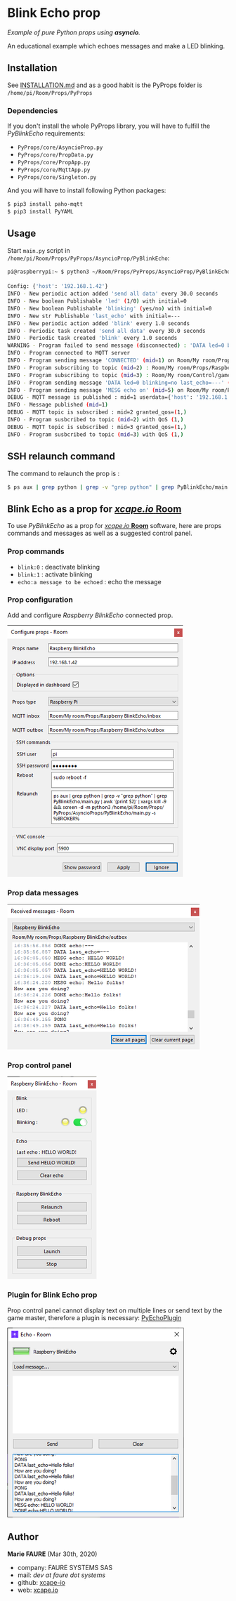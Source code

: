 ﻿# Blink Echo prop
*Example of pure Python props using **asyncio**.*

An educational example which echoes messages and make a LED blinking.


## Installation
See [INSTALLATION.md](.../INSTALLATION.md) and as a good habit is the PyProps folder is `/home/pi/Room/Props/PyProps`

### Dependencies
If you don't install the whole PyProps library, you will have to fulfill the  *PyBlinkEcho* requirements:
* `PyProps/core/AsyncioProp.py`
* `PyProps/core/PropData.py`
* `PyProps/core/PropApp.py`
* `PyProps/core/MqttApp.py`
* `PyProps/core/Singleton.py`

And you will have to install following Python packages:
```bash
$ pip3 install paho-mqtt
$ pip3 install PyYAML
```

## Usage
Start `main.py` script in `/home/pi/Room/Props/PyProps/AsyncioProp/PyBlinkEcho`:

```bash
pi@raspberrypi:~ $ python3 ~/Room/Props/PyProps/AsyncioProp/PyBlinkEcho/main.py -s 192.168.1.42 -d

Config: {'host': '192.168.1.42'}
INFO - New periodic action added 'send all data' every 30.0 seconds
INFO - New boolean Publishable 'led' (1/0) with initial=0
INFO - New boolean Publishable 'blinking' (yes/no) with initial=0
INFO - New str Publishable 'last_echo' with initial=---
INFO - New periodic action added 'blink' every 1.0 seconds
INFO - Periodic task created 'send all data' every 30.0 seconds
INFO - Periodic task created 'blink' every 1.0 seconds
WARNING - Program failed to send message (disconnected) : 'DATA led=0 blinking=no last_echo=---'
INFO - Program connected to MQTT server
INFO - Program sending message 'CONNECTED' (mid=1) on Room/My room/Props/Raspberry BlinkEcho/outbox
INFO - Program subscribing to topic (mid=2) : Room/My room/Props/Raspberry BlinkEcho/inbox
INFO - Program subscribing to topic (mid=3) : Room/My room/Control/game:scenario
INFO - Program sending message 'DATA led=0 blinking=no last_echo=---' (mid=4) on Room/My room/Props/Raspberry BlinkEcho/outbox
INFO - Program sending message 'MESG echo on' (mid=5) on Room/My room/Props/Raspberry BlinkEcho/outbox
DEBUG - MQTT message is published : mid=1 userdata={'host': '192.168.1.42', 'port': 1883}
INFO - Message published (mid=1)
DEBUG - MQTT topic is subscribed : mid=2 granted_qos=(1,)
INFO - Program susbcribed to topic (mid=2) with QoS (1,)
DEBUG - MQTT topic is subscribed : mid=3 granted_qos=(1,)
INFO - Program susbcribed to topic (mid=3) with QoS (1,)
```


## SSH relaunch command
The command to relaunch the prop is :

```bash
$ ps aux | grep python | grep -v "grep python" | grep PyBlinkEcho/main.py | awk '{print $2}' | xargs kill -9 && screen -d -m python3 /home/pi/Room/Props/PyProps/AsyncioProp/PyBlinkEcho/main.py -s %BROKER%
```


## Blink Echo as a prop for <a href="https://xcape.io/" target="_blank">*xcape.io* **Room**</a>
To use *PyBlinkEcho* as a prop for <a href="https://xcape.io/" target="_blank">*xcape.io* **Room**</a> software, here are props commands and messages as well as a suggested control panel.

### Prop commands
* `blink:0` : deactivate blinking
* `blink:1` : activate blinking
* `echo:a message to be echoed` : echo the message


### Prop configuration
Add and configure *Raspberry BlinkEcho* connected prop.

![Prop configuration](props/props-configuration.png)


### Prop data messages

![Outbox messages](props/outbox-messages.png)

### Prop control panel

![Room control panel](props/room-control-panel.png)


### Plugin for Blink Echo prop
Prop control panel cannot display text on multiple lines or send text by the game master, therefore a plugin is necessary: [PyEchoPlugin](https://github.com/xcape-io/PyEchoPlugin)

![PyEchoPlugin](props/plugin.png)


## Author

**Marie FAURE** (Mar 30th, 2020)
* company: FAURE SYSTEMS SAS
* mail: *dev at faure dot systems*
* github: <a href="https://github.com/xcape-io?tab=repositories" target="_blank">xcape-io</a>
* web: <a href="https://xcape.io/" target="_blank">xcape.io</a>